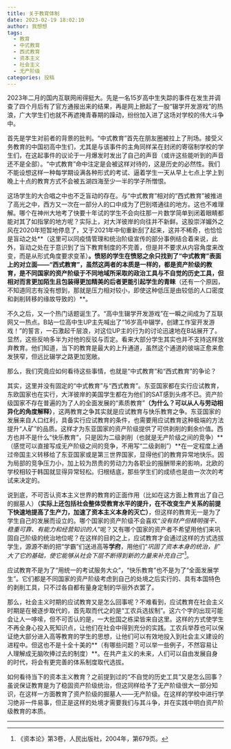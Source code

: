 ```yaml
---
title: 关于教育体制
date: 2023-02-19 18:02:10
author: 我想想
tags:
  - 教育
  - 中式教育
  - 西式教育
  - 资本主义
  - 社会主义
  - 无产阶级
categories: 投稿
---
```


​	2023年二月的国内互联网闹得挺大。先是一名15岁高中生失踪的事件在发生并调查了四个月后有了官方通报出来的结果，再是网上掀起了一股“辍学开发游戏”的热浪，广大学生们也就不再遮掩青春期的躁动，纷纷加入进了这场对学校的伟大斗争中。

​	首先是学生对前者的背景的批判。“中式教育”首先在朋友圈被拉上了刑场。接受义务教育的中国初高中生们，尤其是与该事件的主角同样呆在封闭的寄宿制学校的学生们，在这起事件的议论于一月爆发时发出了自己的声音（或许这些能听到的声音还不是全部）。“中式教育”命中注定是会被这样对待的，这是历史的必然性。我们不能设想这样一种每学期设满各种形式的考试、逼着学生一天从早上七点上学上到晚上十点的教育方式不会被五湖四海至少一半的学子所憎恨。

​	这场学生的大合唱之中也不乏盲动的存在。与“中式教育”相对的“西式教育”被推进了高光之中，西方又一次在一部分人的口中成为了巴别塔通往的地方。这也不难理解。哪个在神州大地考了快要十年试的学生不会向往那一片数学简单到闭着眼睛都能对其了如指掌的地方呢？实际上，对大洋彼岸的向往并不新鲜。这股崇洋媚外之风在2020年短暂地停息了，又于2021年中旬重新刮了起来，这并不稀奇，也恰恰是盲动之处**（这里可以同疫情管理和统治阶级宣传的部分事例结合着来说，此外，盲动之处在于意识到了当下教育制度的不完善，但是并不要求从内容角度来改变，而是从形式角度要求变革）**。愤怒的学生在愤怒之余只找到了“中式教育”表面上的对立面——“西式教育”，虽然这两者的本质是一样的，都是资产阶级的教育，是不同国家的资产阶级于不同地域所采取的政治工具与不自觉的历史工具，但相对而言更加陌生且包装得更加精美的后者更能引起学生的青睐**（还有一个原因，不知道同志有没有想到，那就是压力相对较小，即使这种低压是由较低的人口密度和剥削转移的缘故导致的）**。

​	不久之后，又一个热门话题诞生了。“高中生辍学开发游戏”在一瞬之间成为了互联网又一热点。B站一位高中生UP主先喊出了“16岁高中辍学，创建工作室开发游戏！”的誓言，一石激起千层浪，对这位UP主的行为的讨论迅速地在B站展开了。显然，这些反响多半为对他的反驳与否定。看来大部分学生其实也并不支持这样放弃教育。他们知道，当下的教育是最大的上升通道，虽然这个通道的彼端正愈来愈发狭窄，但远比辍学之路更加宽敞。

​	那么，我们究竟应如何看待这些事情，也就是“中式教育”和“西式教育”的争论？

​	其实，这里并没有固定的“中式教育”与“西式教育”。东亚国家都在实行应试教育，东欧国家也在实行，大洋彼岸的美国学生都在为他们的SAT感到头疼不已。资产阶级国家不存在普遍的为了人的全面发展的“素质教育”**（为什么？可以从人与劳动相异化的角度解释）**，这两教育之争其实就是应试教育与快乐教育之争。东亚国家的发展来自人口红利，具备实行应试教育的条件，也需要用应试教育这种极端的方法提升“人矿”的品质。这样才为东亚国家的资产阶级提供了可供剥削的剩余价值。西方也并不是什么“快乐教育”，只是因为二级剥削（也就是无产阶级之间的竞争）**（感觉可以直接写成无产阶级之间的竞争，不用写“二级剥削”）**在一定程度上通过帝国主义转移给了东亚国家或是第三世界国家，显得他们的教育异常地快乐。因为局部的竞争压力小，加上较为昂贵的劳动力为各职业的报酬带来的影响，北欧的学校相较于韩国就显得异常轻松。归根结底，那些学生们的成绩也是由一次次的考试来决定的。

​	说到底，不可否认资本主义世界的教育的正面作用（比如在这方面上教育出了自己的掘墓人）**（实际上还包括社会整体受教育水平的提升，在不改变生产关系的前提下快速地提高了生产力，加速了资本主义本身的灭亡）**，但这样的教育无一是为了学生自己的发展而设立的。哪个国家的资产阶级不会喜欢“*没有财产但精明强干、稳重可靠、有能力和经营知识的人*”呢？又有哪个国家的资产者不希望用他们来巩固自己阶级的统治地位呢？在这样的目的之上，应试教育才会通过这样的方式选拔学生，源源不断的把“学霸”们送进高等**学府**，用他们“*巩固了资本本身的统治，扩大了它的基础，使它能够从社会下层不断得到新的力量来补充自己*”[^1]。

​	应试教育不是为了“用统一的考试服务大众”，“快乐教育”也不是为了“全面发展学生”。它们都是不同国家的资产阶级考虑到自己的处境之后实行的、具有本国特色的剥削工具，只不过各自都有量身定制的华丽外衣罢了。

​	那么，社会主义时期的应试教育又是怎么回事呢？不难看到，应试教育在社会主义时期是在被逐步取代的，首先取而代之的是“工农兵选拔制”。这六个字的出现可能会让人一哆嗦，但不可否认的是，一大批国之栋梁皆来自这里。这样的方式使学生不再全身心投入死知识点，让他们在社会中得到充分的实践。工农兵举荐也可以保证绝大部分进入高等教育的学生的思想，让他们可以有效地投入到社会主义建设的进程中。但这也不是十全十美的**（有哪些问题？可以举一些例子，不然容易让人理解成无脑吹捧过去的制度）**。在共产主义的未来，人们可以自由发展自身的时代，将会有更完善的体系制度取代选拔。

​	如何看待当下的资本主义教育？之前提到过的“不自觉的历史工具”又是怎么回事？虽说保证教育是为了稳固资产阶级统治，但这同样给予了无产阶级很大一部分知识，在这样一方面教育了资产阶级的掘墓人——无产阶级。在这样的学校中进行学习绝非一件易事，但正是这样的处境才需要我们与其斗争，并在实践中明白资产阶级教育的本质。

---

[^1]: 《资本论》第3卷，人民出版社，2004年，第679页。